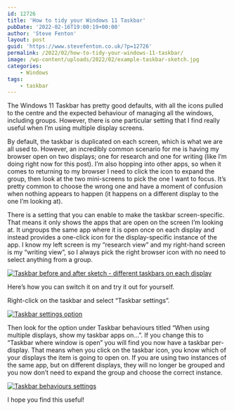 ```yaml
---
id: 12726
title: 'How to tidy your Windows 11 Taskbar'
pubDate: '2022-02-16T19:00:19+00:00'
author: 'Steve Fenton'
layout: post
guid: 'https://www.stevefenton.co.uk/?p=12726'
permalink: /2022/02/how-to-tidy-your-windows-11-taskbar/
image: /wp-content/uploads/2022/02/example-taskbar-sketch.jpg
categories:
    - Windows
tags:
    - taskbar
---
```


The Windows 11 Taskbar has pretty good defaults, with all the icons pulled to the centre and the expected behaviour of managing all the windows, including groups. However, there is one particular setting that I find really useful when I’m using multiple display screens.

By default, the taskbar is duplicated on each screen, which is what we are all used to. However, an incredibly common scenario for me is having my browser open on two displays; one for research and one for writing (like I’m doing right now for this post). I’m also hopping into other apps, so when it comes to returning to my browser I need to click the icon to expand the group, then look at the two mini-screens to pick the one I want to focus. It’s pretty common to choose the wrong one and have a moment of confusion when nothing appears to happen (it happens on a different display to the one I’m looking at).

There is a setting that you can enable to make the taskbar screen-specific. That means it only shows the apps that are open on the screen I’m looking at. It ungroups the same app where it is open once on each display and instead provides a one-click icon for the display-specific instance of the app. I know my left screen is my “research view” and my right-hand screen is my “writing view”, so I always pick the right browser icon with no need to select anything from a group.

[![Taskbar before and after sketch - different taskbars on each display](https://www.stevefenton.co.uk/wp-content/uploads/2022/02/example-taskbar-sketch-1024x916.jpg)](https://www.stevefenton.co.uk/?attachment_id=12730)

Here’s how you can switch it on and try it out for yourself.

Right-click on the taskbar and select “Taskbar settings”.

[![Taskbar settings option](https://www.stevefenton.co.uk/wp-content/uploads/2022/02/taskbar-settings.jpg)](https://www.stevefenton.co.uk/?attachment_id=12727)

Then look for the option under Taskbar behaviours titled “When using multiple displays, show my taskbar apps on…”. If you change this to “Taskbar where window is open” you will find you now have a taskbar per-display. That means when you click on the taskbar icon, you know which of your displays the item is going to open on. If you are using two instances of the same app, but on different displays, they will no longer be grouped and you now don’t need to expand the group and choose the correct instance.

[![Taskbar behaviours settings](https://www.stevefenton.co.uk/wp-content/uploads/2022/02/taskbar-behaviours-1024x539.jpg)](https://www.stevefenton.co.uk/?attachment_id=12728)

I hope you find this useful!